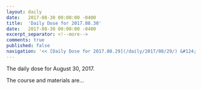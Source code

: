 ```yaml
---
layout: daily
date:   2017-08-30 00:00:00 -0400
title:  'Daily Dose for 2017.08.30'
date:   2017-08-30 00:00:00 -0400
excerpt_separator: <!--more-->
comments: true
published: false
navigation: '<< [Daily Dose for 2017.08.29](/daily/2017/08/29/) &#124; [Aug 2017](/daily/2017/08/) &#124; [2017](/daily/2017/) &#124; [Daily Dose for 2017.08.31](/daily/2017/08/31/) >>'
---
```

The daily dose for August 30, 2017.

<!--more-->

The course and materials are...
